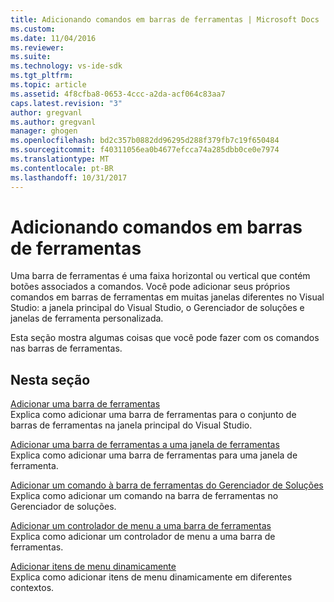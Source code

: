 ```yaml
---
title: Adicionando comandos em barras de ferramentas | Microsoft Docs
ms.custom: 
ms.date: 11/04/2016
ms.reviewer: 
ms.suite: 
ms.technology: vs-ide-sdk
ms.tgt_pltfrm: 
ms.topic: article
ms.assetid: 4f8cfba8-0653-4ccc-a2da-acf064c83aa7
caps.latest.revision: "3"
author: gregvanl
ms.author: gregvanl
manager: ghogen
ms.openlocfilehash: bd2c357b0882dd96295d288f379fb7c19f650484
ms.sourcegitcommit: f40311056ea0b4677efcca74a285dbb0ce0e7974
ms.translationtype: MT
ms.contentlocale: pt-BR
ms.lasthandoff: 10/31/2017
---
```

# <a name="adding-commands-to-toolbars"></a>Adicionando comandos em barras de ferramentas
Uma barra de ferramentas é uma faixa horizontal ou vertical que contém botões associados a comandos. Você pode adicionar seus próprios comandos em barras de ferramentas em muitas janelas diferentes no Visual Studio: a janela principal do Visual Studio, o Gerenciador de soluções e janelas de ferramenta personalizada.  
  
 Esta seção mostra algumas coisas que você pode fazer com os comandos nas barras de ferramentas.  
  
## <a name="in-this-section"></a>Nesta seção  
 [Adicionar uma barra de ferramentas](../extensibility/adding-a-toolbar.md)  
 Explica como adicionar uma barra de ferramentas para o conjunto de barras de ferramentas na janela principal do Visual Studio.  
  
 [Adicionar uma barra de ferramentas a uma janela de ferramentas](../extensibility/adding-a-toolbar-to-a-tool-window.md)  
 Explica como adicionar uma barra de ferramentas para uma janela de ferramenta.  
  
 [Adicionar um comando à barra de ferramentas do Gerenciador de Soluções](../extensibility/adding-a-command-to-the-solution-explorer-toolbar.md)  
 Explica como adicionar um comando na barra de ferramentas no Gerenciador de soluções.  
  
 [Adicionar um controlador de menu a uma barra de ferramentas](../extensibility/adding-a-menu-controller-to-a-toolbar.md)  
 Explica como adicionar um controlador de menu a uma barra de ferramentas.  
  
 [Adicionar itens de menu dinamicamente](../extensibility/dynamically-adding-menu-items.md)  
 Explica como adicionar itens de menu dinamicamente em diferentes contextos.